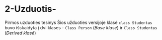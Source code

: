 # 2-Uzduotis-
Pirmos uzduoties tesinys
Šios užduoties versijoje klasė `class Studentas` buvo išskaidyta į dvi klases - `Class Person` (*Base klasė*) ir `Class Studentas` (*Derived klasė*)
